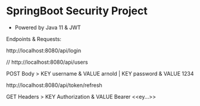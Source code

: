 # SpringBoot Security Project

- Powered by Java 11 & JWT

Endpoints & Requests:

http://localhost:8080/api/login

// http://localhost:8080/api/users

POST
Body > KEY username & VALUE arnold | KEY password & VALUE 1234

http://localhost:8080/api/token/refresh

GET
Headers > KEY Authorization & VALUE Bearer <<ey...>>